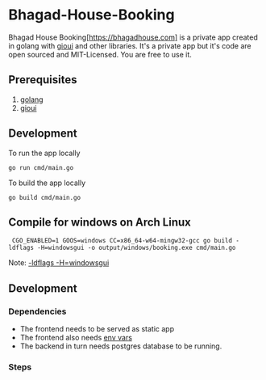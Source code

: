 # Bhagad-House-Booking
Bhagad House Booking[https://bhagadhouse.com] is a private app created in golang with [gioui](https://gioui.org/) and other libraries. 
It's a private app but it's code are open sourced and MIT-Licensed. You are free to use it.

## Prerequisites

1. [golang](https://go.dev/)
2. [gioui](https://gioui.org/)

## Development
To run the app locally
```#!console
go run cmd/main.go
```
To build the app locally
```#!console
go build cmd/main.go
```

## Compile for windows on Arch Linux
```#!console
 CGO_ENABLED=1 GOOS=windows CC=x86_64-w64-mingw32-gcc go build -ldflags -H=windowsgui -o output/windows/booking.exe cmd/main.go
```
Note: [-ldflags -H=windowsgui](https://stackoverflow.com/questions/23250505/how-do-i-create-an-executable-from-golang-that-doesnt-open-a-console-window-whe)


## Development 
### Dependencies ###
* The frontend needs to be served as static app
* The frontend also needs [env vars](frontend/config.go)
* The backend in turn needs postgres database to be running.

### Steps 


